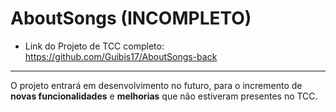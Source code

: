 # AboutSongs (INCOMPLETO)
- Link do Projeto de TCC completo: https://github.com/Guibis17/AboutSongs-back
<hr>
<p>O projeto entrará em desenvolvimento no futuro, para o incremento de <strong>novas funcionalidades</strong> e <strong>melhorias</strong> que não estiveram presentes no TCC.</p>
